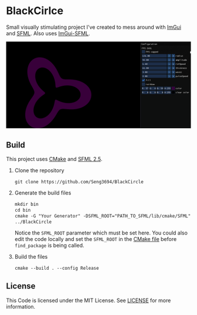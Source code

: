 # BlackCirlce #

Small visually stimulating project I've created to mess around with [ImGui][1] and [SFML][2]. Also uses [ImGui-SFML][3].

![4]

## Build ##

This project uses [CMake][6] and [SFML 2.5][2].

1. Clone the repository

    ```
    git clone https://github.com/Seng3694/BlackCircle
    ```

2. Generate the build files

    ```
    mkdir bin
    cd bin
    cmake -G "Your Generator" -DSFML_ROOT="PATH_TO_SFML/lib/cmake/SFML" ../BlackCircle
    ```

    Notice the `SFML_ROOT` parameter which must be set here. You could also edit the code locally and set the `SFML_ROOT` in the [CMake file][7] before `find_package` is being called.

3. Build the files

    ```
    cmake --build . --config Release
    ```


## License ##

This Code is licensed under the MIT License. See [LICENSE][5] for more information.


[1]:https://github.com/ocornut/imgui
[2]:https://github.com/sfml/sfml
[3]:https://github.com/eliasdaler/imgui-sfml
[4]:resources/preview.gif
[5]:LICENSE
[6]:https://cmake.org
[7]:https://github.com/Seng3694/BlackCircle/blob/master/ext/imgui/CMakeLists.txt